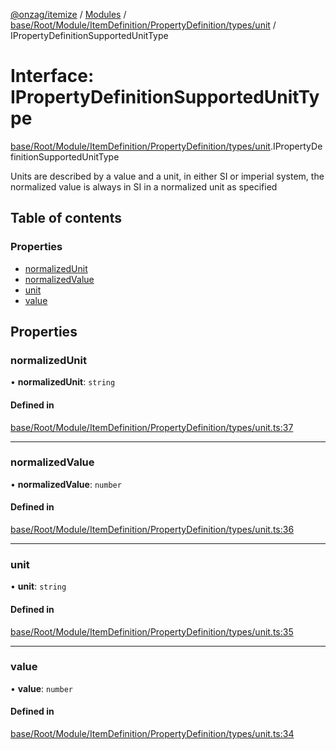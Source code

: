 [@onzag/itemize](../README.md) / [Modules](../modules.md) / [base/Root/Module/ItemDefinition/PropertyDefinition/types/unit](../modules/base_Root_Module_ItemDefinition_PropertyDefinition_types_unit.md) / IPropertyDefinitionSupportedUnitType

# Interface: IPropertyDefinitionSupportedUnitType

[base/Root/Module/ItemDefinition/PropertyDefinition/types/unit](../modules/base_Root_Module_ItemDefinition_PropertyDefinition_types_unit.md).IPropertyDefinitionSupportedUnitType

Units are described by a value and a unit, in either SI
or imperial system, the normalized value is always in SI
in a normalized unit as specified

## Table of contents

### Properties

- [normalizedUnit](base_Root_Module_ItemDefinition_PropertyDefinition_types_unit.IPropertyDefinitionSupportedUnitType.md#normalizedunit)
- [normalizedValue](base_Root_Module_ItemDefinition_PropertyDefinition_types_unit.IPropertyDefinitionSupportedUnitType.md#normalizedvalue)
- [unit](base_Root_Module_ItemDefinition_PropertyDefinition_types_unit.IPropertyDefinitionSupportedUnitType.md#unit)
- [value](base_Root_Module_ItemDefinition_PropertyDefinition_types_unit.IPropertyDefinitionSupportedUnitType.md#value)

## Properties

### normalizedUnit

• **normalizedUnit**: `string`

#### Defined in

[base/Root/Module/ItemDefinition/PropertyDefinition/types/unit.ts:37](https://github.com/onzag/itemize/blob/5c2808d3/base/Root/Module/ItemDefinition/PropertyDefinition/types/unit.ts#L37)

___

### normalizedValue

• **normalizedValue**: `number`

#### Defined in

[base/Root/Module/ItemDefinition/PropertyDefinition/types/unit.ts:36](https://github.com/onzag/itemize/blob/5c2808d3/base/Root/Module/ItemDefinition/PropertyDefinition/types/unit.ts#L36)

___

### unit

• **unit**: `string`

#### Defined in

[base/Root/Module/ItemDefinition/PropertyDefinition/types/unit.ts:35](https://github.com/onzag/itemize/blob/5c2808d3/base/Root/Module/ItemDefinition/PropertyDefinition/types/unit.ts#L35)

___

### value

• **value**: `number`

#### Defined in

[base/Root/Module/ItemDefinition/PropertyDefinition/types/unit.ts:34](https://github.com/onzag/itemize/blob/5c2808d3/base/Root/Module/ItemDefinition/PropertyDefinition/types/unit.ts#L34)
